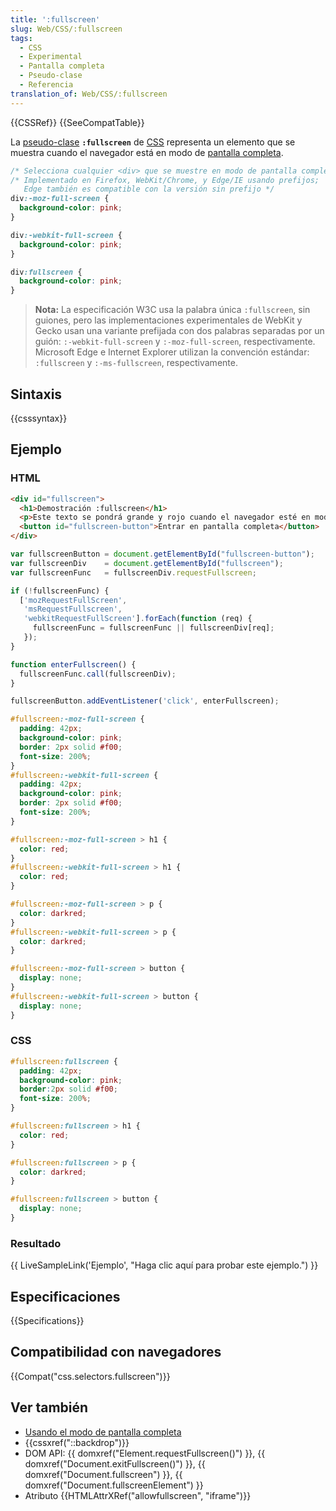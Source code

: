 ```yaml
---
title: ':fullscreen'
slug: Web/CSS/:fullscreen
tags:
  - CSS
  - Experimental
  - Pantalla completa
  - Pseudo-clase
  - Referencia
translation_of: Web/CSS/:fullscreen
---
```


{{CSSRef}} {{SeeCompatTable}}

La [pseudo-clase](/es/docs/Web/CSS/Pseudo-classes) **`:fullscreen`** de [CSS](/es/docs/Web/CSS) representa un elemento que se muestra cuando el navegador está en modo de [pantalla completa](/es/docs/Web/API/Fullscreen_API).

```css
/* Selecciona cualquier <div> que se muestre en modo de pantalla completa */
/* Implementado en Firefox, WebKit/Chrome, y Edge/IE usando prefijos;
   Edge también es compatible con la versión sin prefijo */
div:-moz-full-screen {
  background-color: pink;
}

div:-webkit-full-screen {
  background-color: pink;
}

div:fullscreen {
  background-color: pink;
}
```

> **Nota:** La especificación W3C usa la palabra única `:fullscreen`, sin guiones, pero las implementaciones experimentales de WebKit y Gecko usan una variante prefijada con dos palabras separadas por un guión: `:-webkit-full-screen` y `:-moz-full-screen`, respectivamente. Microsoft Edge e Internet Explorer utilizan la convención estándar: `:fullscreen` y `:-ms-fullscreen`, respectivamente.

## Sintaxis

{{csssyntax}}

## Ejemplo

### HTML

```html
<div id="fullscreen">
  <h1>Demostración :fullscreen</h1>
  <p>Este texto se pondrá grande y rojo cuando el navegador esté en modo de pantalla completa.</p>
  <button id="fullscreen-button">Entrar en pantalla completa</button>
</div>
```

```js hidden
var fullscreenButton = document.getElementById("fullscreen-button");
var fullscreenDiv    = document.getElementById("fullscreen");
var fullscreenFunc   = fullscreenDiv.requestFullscreen;

if (!fullscreenFunc) {
  ['mozRequestFullScreen',
   'msRequestFullscreen',
   'webkitRequestFullScreen'].forEach(function (req) {
     fullscreenFunc = fullscreenFunc || fullscreenDiv[req];
   });
}

function enterFullscreen() {
  fullscreenFunc.call(fullscreenDiv);
}

fullscreenButton.addEventListener('click', enterFullscreen);
```

```css hidden
#fullscreen:-moz-full-screen {
  padding: 42px;
  background-color: pink;
  border: 2px solid #f00;
  font-size: 200%;
}
#fullscreen:-webkit-full-screen {
  padding: 42px;
  background-color: pink;
  border: 2px solid #f00;
  font-size: 200%;
}

#fullscreen:-moz-full-screen > h1 {
  color: red;
}
#fullscreen:-webkit-full-screen > h1 {
  color: red;
}

#fullscreen:-moz-full-screen > p {
  color: darkred;
}
#fullscreen:-webkit-full-screen > p {
  color: darkred;
}

#fullscreen:-moz-full-screen > button {
  display: none;
}
#fullscreen:-webkit-full-screen > button {
  display: none;
}
```

### CSS

```css
#fullscreen:fullscreen {
  padding: 42px;
  background-color: pink;
  border:2px solid #f00;
  font-size: 200%;
}

#fullscreen:fullscreen > h1 {
  color: red;
}

#fullscreen:fullscreen > p {
  color: darkred;
}

#fullscreen:fullscreen > button {
  display: none;
}
```

### Resultado

{{ LiveSampleLink('Ejemplo', "Haga clic aquí para probar este ejemplo.") }}

## Especificaciones

{{Specifications}}

## Compatibilidad con navegadores

{{Compat("css.selectors.fullscreen")}}

## Ver también

- [Usando el modo de pantalla completa](/es/docs/Web/API/Fullscreen_API)
- {{cssxref("::backdrop")}}
- DOM API: {{ domxref("Element.requestFullscreen()") }}, {{ domxref("Document.exitFullscreen()") }}, {{ domxref("Document.fullscreen") }}, {{ domxref("Document.fullscreenElement") }}
- Atributo {{HTMLAttrXRef("allowfullscreen", "iframe")}}
